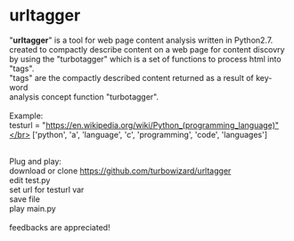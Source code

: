 # urltagger
"<b>urltagger</b>" is a tool for web page content analysis written in Python2.7.</br>
created to compactly describe content on a web page for content discovry</br>
by using the "turbotagger" which is a set of functions to process html into "tags".</br>
"tags" are the compactly described content returned as a result of key-word</br>
analysis concept function "turbotagger".
</br></br>
Example:</br>
    testurl = "https://en.wikipedia.org/wiki/Python_(programming_language)"</br>
    ['python', 'a', 'language', 'c', 'programming', 'code', 'languages']</br></br>

Plug and play:</br>
    download or clone https://github.com/turbowizard/urltagger</br>
    edit test.py</br>
        set url for testurl var</br>
        save file </br>
        play main.py</br></br>
feedbacks are appreciated!